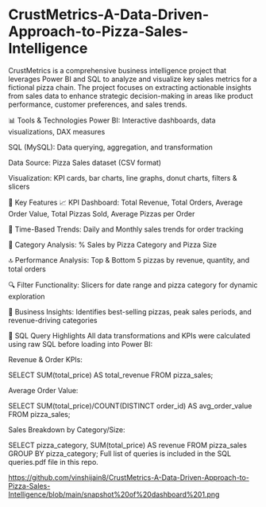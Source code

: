# CrustMetrics-A-Data-Driven-Approach-to-Pizza-Sales-Intelligence

CrustMetrics is a comprehensive business intelligence project that leverages Power BI and SQL to analyze and visualize key sales metrics for a fictional pizza chain. The project focuses on extracting actionable insights from sales data to enhance strategic decision-making in areas like product performance, customer preferences, and sales trends.

📊 Tools & Technologies
Power BI: Interactive dashboards, data visualizations, DAX measures

SQL (MySQL): Data querying, aggregation, and transformation

Data Source: Pizza Sales dataset (CSV format)

Visualization: KPI cards, bar charts, line graphs, donut charts, filters & slicers

📌 Key Features
📈 KPI Dashboard: Total Revenue, Total Orders, Average Order Value, Total Pizzas Sold, Average Pizzas per Order

📅 Time-Based Trends: Daily and Monthly sales trends for order tracking

🍕 Category Analysis: % Sales by Pizza Category and Pizza Size

🔝 Performance Analysis: Top & Bottom 5 pizzas by revenue, quantity, and total orders

🔍 Filter Functionality: Slicers for date range and pizza category for dynamic exploration

💬 Business Insights: Identifies best-selling pizzas, peak sales periods, and revenue-driving categories

🧠 SQL Query Highlights
All data transformations and KPIs were calculated using raw SQL before loading into Power BI:

Revenue & Order KPIs:

SELECT SUM(total_price) AS total_revenue FROM pizza_sales;

Average Order Value:

SELECT SUM(total_price)/COUNT(DISTINCT order_id) AS avg_order_value FROM pizza_sales;

Sales Breakdown by Category/Size:

SELECT pizza_category, SUM(total_price) AS revenue FROM pizza_sales GROUP BY pizza_category;
Full list of queries is included in the SQL queries.pdf file in this repo.


https://github.com/vinshijain8/CrustMetrics-A-Data-Driven-Approach-to-Pizza-Sales-Intelligence/blob/main/snapshot%20of%20dashboard%201.png


